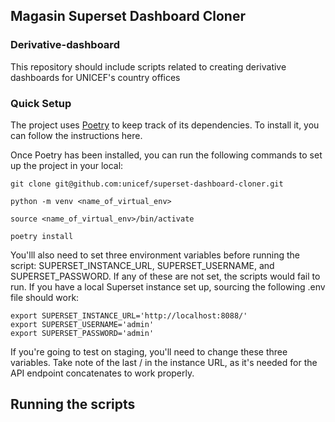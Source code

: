 ## Magasin Superset Dashboard Cloner

### Derivative-dashboard
This repository should include scripts related to creating derivative dashboards for UNICEF's country offices

### Quick Setup
The project uses [Poetry](https://python-poetry.org/) to keep track of its dependencies. To install it, you can follow the instructions here.

Once Poetry has been installed, you can run the following commands to set up the project in your local:
```
git clone git@github.com:unicef/superset-dashboard-cloner.git

python -m venv <name_of_virtual_env>

source <name_of_virtual_env>/bin/activate

poetry install
```

You'lll also need to set three environment variables before running the script: SUPERSET_INSTANCE_URL, SUPERSET_USERNAME, and SUPERSET_PASSWORD. If any of these are not set, the scripts would fail to run. If you have a local Superset instance set up, sourcing the following .env file should work:

```
export SUPERSET_INSTANCE_URL='http://localhost:8088/'
export SUPERSET_USERNAME='admin'
export SUPERSET_PASSWORD='admin'
```

If you're going to test on staging, you'll need to change these three variables. Take note of the last / in the instance URL, as it's needed for the API endpoint concatenates to work properly.

## Running the scripts
